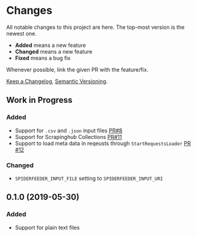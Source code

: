 # Changes

All notable changes to this project are here.
The top-most version is the newest one.

* **Added** means a new feature
* **Changed** means a new feature
* **Fixed** means a bug fix

Whenever possible, link the given PR with the feature/fix.

[Keep a Changelog](https://keepachangelog.com/en/1.0.0/), [Semantic Versioning](https://semver.org/spec/v2.0.0.html).


## Work in Progress

### Added

* Support for `.csv` and `.json` input files [PR#8](https://github.com/ejulio/spider-feeder/pull/8)
* Support for Scrapinghub Collections [PR#11](https://github.com/ejulio/spider-feeder/pull/11)
* Support to load meta data in reqeusts through `StartRequestsLoader` [PR #12](https://github.com/ejulio/spider-feeder/pull/12)

### Changed

* `SPIDERFEEDER_INPUT_FILE` setting to `SPIDERFEEDER_INPUT_URI`

## 0.1.0 (2019-05-30)

### Added

* Support for plain text files
